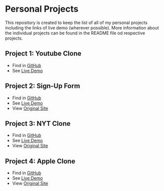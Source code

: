 # Personal Projects
This repository is created to keep the list of all of my personal projects including the links of live demo (wherever possible).
More information about the individual projects can be found in the README file od respective projects.
## Project 1: Youtube Clone
* Find in [GitHub](https://github.com/praz99/YoutubeClone)
* See [Live Demo](https://rawcdn.githack.com/rajkumardas2701/YoutubeClone/a56cbe4e7fc3f1c1616c039bf4cb5ead4a7096d1/index.html)
## Project 2: Sign-Up Form
* Find in [GitHub](https://github.com/praz99/signup_form)
* See [Live Demo](https://rawcdn.githack.com/praz99/signup_form/4a3f71279cf6b8327f82725ad27fe336a14b57db/index.html)
* View [Original Site](https://accounts.intuit.com/signup.html?offering_id=Intuit.ifs.mint&namespace_id=50000026&redirect_url=https%3A%2F%2Fmint.intuit.com%2Foverview.event%3Futm_medium%3Ddirect%26cta%3Dhero_sign_up_free_ProspectWeb%26ivid%3D0a0a257e-0382-4ac4-a940-94de0d372230%26adobe_mc%3DMCMID%253D36965765933778160401722406175105676293%257CMCORGID%253D969430F0543F253D0A4C98C6%252540AdobeOrg%257CTS%253D1585315007%26ivid%3D0a0a257e-0382-4ac4-a940-94de0d372230)
## Project 3: NYT Clone
* Find in [GitHub](https://github.com/praz99/NYT-clone)
* See [Live Demo](https://raw.githack.com/praz99/NYT-clone/master/index.html)
* View [Original Site](ytimes.com/2014/03/18/science/space/detection-of-waves-in-space-buttresses-landmark-theory-of-big-bang.html?_r=0)
## Project 4: Apple Clone
* Find in [GitHub](https://github.com/praz99/appleClone)
* See [Live Demo](https://raw.githack.com/praz99/appleClone/master/index.html)
* View [Original Site](https://web.archive.org/web/20140301004610/http://www.apple.com/)
